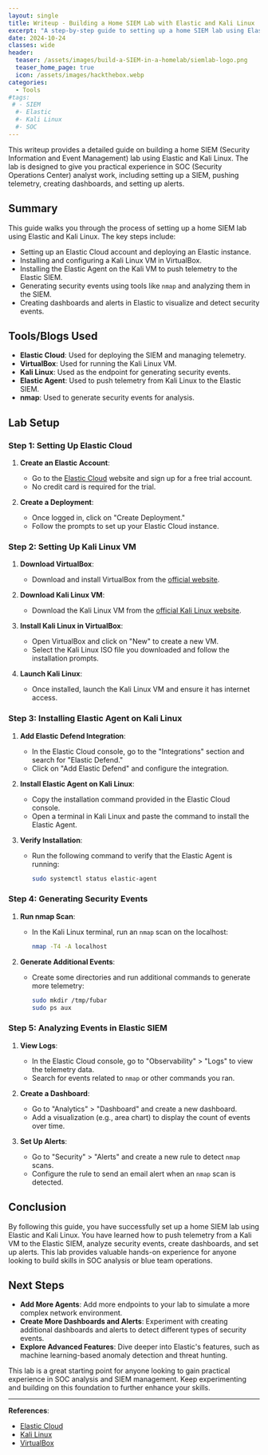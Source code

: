 ```yaml
---
layout: single
title: Writeup - Building a Home SIEM Lab with Elastic and Kali Linux
excerpt: "A step-by-step guide to setting up a home SIEM lab using Elastic and Kali Linux for hands-on SOC analyst experience."
date: 2024-10-24
classes: wide
header:
  teaser: /assets/images/build-a-SIEM-in-a-homelab/siemlab-logo.png
  teaser_home_page: true
  icon: /assets/images/hackthebox.webp
categories:
  - Tools
#tags:
 # - SIEM
  #- Elastic
  #- Kali Linux
  #- SOC
---
```


This writeup provides a detailed guide on building a home SIEM (Security Information and Event Management) lab using Elastic and Kali Linux. The lab is designed to give you practical experience in SOC (Security Operations Center) analyst work, including setting up a SIEM, pushing telemetry, creating dashboards, and setting up alerts.

## Summary

This guide walks you through the process of setting up a home SIEM lab using Elastic and Kali Linux. The key steps include:
   - Setting up an Elastic Cloud account and deploying an Elastic instance.
   - Installing and configuring a Kali Linux VM in VirtualBox.
   - Installing the Elastic Agent on the Kali VM to push telemetry to the Elastic SIEM.
   - Generating security events using tools like `nmap` and analyzing them in the SIEM.
   - Creating dashboards and alerts in Elastic to visualize and detect security events.

## Tools/Blogs Used

- **Elastic Cloud**: Used for deploying the SIEM and managing telemetry.
- **VirtualBox**: Used for running the Kali Linux VM.
- **Kali Linux**: Used as the endpoint for generating security events.
- **Elastic Agent**: Used to push telemetry from Kali Linux to the Elastic SIEM.
- **nmap**: Used to generate security events for analysis.

## Lab Setup

### Step 1: Setting Up Elastic Cloud

1. **Create an Elastic Account**: 
   - Go to the [Elastic Cloud](https://cloud.elastic.co/) website and sign up for a free trial account.
   - No credit card is required for the trial.

2. **Create a Deployment**:
   - Once logged in, click on "Create Deployment."
   - Follow the prompts to set up your Elastic Cloud instance.

### Step 2: Setting Up Kali Linux VM

1. **Download VirtualBox**:
   - Download and install VirtualBox from the [official website](https://www.virtualbox.org/).

2. **Download Kali Linux VM**:
   - Download the Kali Linux VM from the [official Kali Linux website](https://www.kali.org/get-kali/).

3. **Install Kali Linux in VirtualBox**:
   - Open VirtualBox and click on "New" to create a new VM.
   - Select the Kali Linux ISO file you downloaded and follow the installation prompts.

4. **Launch Kali Linux**:
   - Once installed, launch the Kali Linux VM and ensure it has internet access.

### Step 3: Installing Elastic Agent on Kali Linux

1. **Add Elastic Defend Integration**:
   - In the Elastic Cloud console, go to the "Integrations" section and search for "Elastic Defend."
   - Click on "Add Elastic Defend" and configure the integration.

2. **Install Elastic Agent on Kali Linux**:
   - Copy the installation command provided in the Elastic Cloud console.
   - Open a terminal in Kali Linux and paste the command to install the Elastic Agent.

3. **Verify Installation**:
   - Run the following command to verify that the Elastic Agent is running:
     ```bash
     sudo systemctl status elastic-agent
     ```

### Step 4: Generating Security Events

1. **Run nmap Scan**:
   - In the Kali Linux terminal, run an `nmap` scan on the localhost:
     ```bash
     nmap -T4 -A localhost
     ```

2. **Generate Additional Events**:
   - Create some directories and run additional commands to generate more telemetry:
     ```bash
     sudo mkdir /tmp/fubar
     sudo ps aux
     ```

### Step 5: Analyzing Events in Elastic SIEM

1. **View Logs**:
   - In the Elastic Cloud console, go to "Observability" > "Logs" to view the telemetry data.
   - Search for events related to `nmap` or other commands you ran.

2. **Create a Dashboard**:
   - Go to "Analytics" > "Dashboard" and create a new dashboard.
   - Add a visualization (e.g., area chart) to display the count of events over time.

3. **Set Up Alerts**:
   - Go to "Security" > "Alerts" and create a new rule to detect `nmap` scans.
   - Configure the rule to send an email alert when an `nmap` scan is detected.

## Conclusion

By following this guide, you have successfully set up a home SIEM lab using Elastic and Kali Linux. You have learned how to push telemetry from a Kali VM to the Elastic SIEM, analyze security events, create dashboards, and set up alerts. This lab provides valuable hands-on experience for anyone looking to build skills in SOC analysis or blue team operations.

## Next Steps

- **Add More Agents**: Add more endpoints to your lab to simulate a more complex network environment.
- **Create More Dashboards and Alerts**: Experiment with creating additional dashboards and alerts to detect different types of security events.
- **Explore Advanced Features**: Dive deeper into Elastic's features, such as machine learning-based anomaly detection and threat hunting.

This lab is a great starting point for anyone looking to gain practical experience in SOC analysis and SIEM management. Keep experimenting and building on this foundation to further enhance your skills.

---

**References**:
- [Elastic Cloud](https://cloud.elastic.co/)
- [Kali Linux](https://www.kali.org/)
- [VirtualBox](https://www.virtualbox.org/)